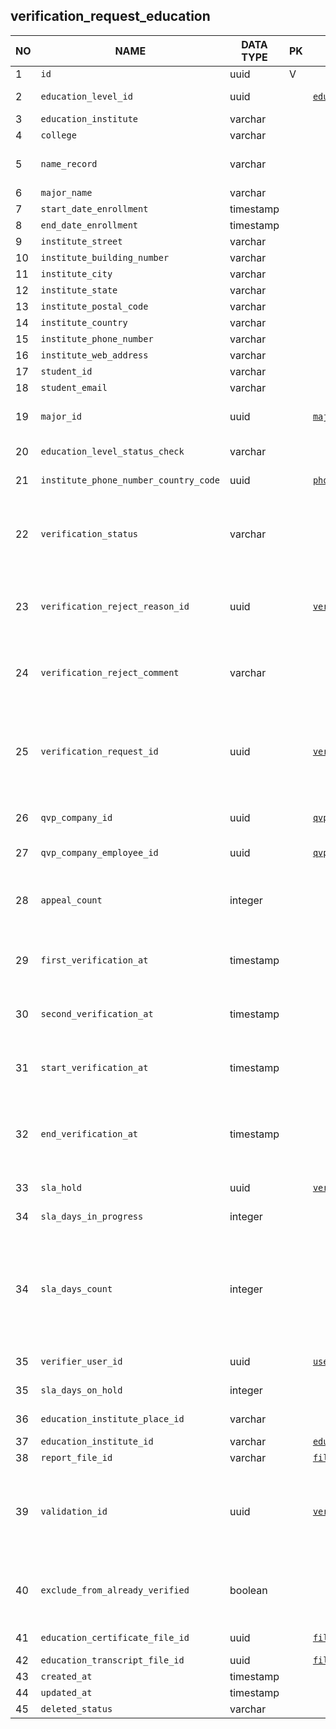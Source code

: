 verification_request_education
----------------------------


NO | NAME | DATA TYPE | PK | FK | DESCRIPTION            
---|------|-----------|----|----|-------------
1|`id` | uuid | V |  | 
2|`education_level_id` | uuid |  | [`education_levels`](education_levels.md) | One of: Diploma, Bachelor, Masters, Doctoral
3|`education_institute` | varchar |  |  | Name of education institute
4|`college` | varchar |  |  | Name of the college
5|`name_record` | varchar |  |  | Aplicant (former student) name as it is written in the educ. certificate
6|`major_name` | varchar |  |  | Major (specialization)
7|`start_date_enrollment` | timestamp |  |  | 
8|`end_date_enrollment` | timestamp |  |  | 
9|`institute_street` | varchar |  |  | 
10|`institute_building_number` | varchar |  |  | 
11|`institute_city` | varchar |  |  | 
12|`institute_state` | varchar |  |  | 
13|`institute_postal_code` | varchar |  |  | 
14|`institute_country` | varchar |  |  | 
15|`institute_phone_number` | varchar |  |  | 
16|`institute_web_address` | varchar |  |  | 
17|`student_id` | varchar |  |  | Institute's internal student id
18|`student_email` | varchar |  |  | 
19|`major_id` | uuid |  | [`majors`](majors.md) | A Major from internal list of majors that has been mapped to this edu. cert. 
20|`education_level_status_check` | varchar |  |  | one of: Incompatible, Compatible, Unable to verify
21|`institute_phone_number_country_code` | uuid |  | [`phone_country_codes`](phone_country_codes.md) | Institute phone country code
22|`verification_status` | varchar |  |  | One of: DRAFT, PENDING, IN_PROGRESS, FOR_UPDATE, UPDATED, ON_HOLD, VERIFIED, UNABLE_TO_VERIFY, REJECTED, WITHDRAWN
23|`verification_reject_reason_id` | uuid |  | [`verification_reject_reasons`](verification_reject_reasons.md) | Nullable. When verification_status is REJECTED or UNABLE_TO_VERIFY, a reject reason is required.
24|`verification_reject_comment` | varchar |  |  | If verification_reject_reason_id is set and it requires comment, the comment is specified here.
25|`verification_request_id` | uuid |  | [`verification_requests`](verification_requests.md) | TODO: Verification request that this record is connected to. There is a reverse reference - from verification_request to this table. Cardinality - 1:1 Remove this field?
26|`qvp_company_id` | uuid |  | [`qvp_companies`](qvp_companies.md) | The company that is assigned to verify this request
27|`qvp_company_employee_id` | uuid |  | [`qvp_company_employees`](qvp_company_employees.md) | QVP company employee assigned to this request
28|`appeal_count` | integer |  |  | Count of appeals. An 'appeal' is when the applicant appeals to verify education again after an unsuccessful attempt.
29|`first_verification_at` | timestamp |  |  | Same as 'end_verification_at' when verification is done for the first time.
30|`second_verification_at` | timestamp |  |  | Same as 'end_verification_at' when verification is done for the second time.
31|`start_verification_at` | timestamp |  |  | Date and time when verification started - verificaton_status became PENDING
32|`end_verification_at` | timestamp |  |  | Date and time when verification finished - verification_status became one of: VERIFIED, UNABLE_TO_VERIFY, REJECTED, WITHDRAWN
33|`sla_hold` | uuid |  | [`verification_request_sla_holds`](verification_request_sla_holds.md) | description of a hold if one exists for this verification
34|`sla_days_in_progress` | integer |  |  | recalculated and updated every day
34|`sla_days_count` | integer |  |  | Number of days that this vr is in verification - from setting PENDING status to setting one of the final statuses: VERIFIED, UNABLE_TO_VERIFY, REJECTED, WITHDRAWN. This attribute is recalculated daily
35|`verifier_user_id` | uuid |  | [`users`](users.md) | The user that was doing the verification
35|`sla_days_on_hold` | integer |  |  | recalculated and updated every day
36|`education_institute_place_id` | varchar |  |  | Google places Place id if applicable
37|`education_institute_id` | varchar |  | [`education_institutes`](education_institutes.md) | Matching education institute
38|`report_file_id` | varchar |  | [`file_storage`](file_storage.md) | verification report
39|`validation_id` | uuid |  | [`verification_request_validations`](verification_request_validations.md) | Reference to the most recent validation object - details of validation of this request. There can be more than 1 validation per request. This field points to the most recent one.
40|`exclude_from_already_verified` | boolean |  |  | TODO: does it mean that this request should be excluded from already verified and verified once more? Old field?
41|`education_certificate_file_id` | uuid |  | [`file_storage`](file_storage.md) | Attachment - education certificate
42|`education_transcript_file_id` | uuid |  | [`file_storage`](file_storage.md) | Attachment - transcript
43|`created_at` | timestamp |  |  | 
44|`updated_at` | timestamp |  |  | 
45|`deleted_status` | varchar |  |  | ACTIVE, DELETED
